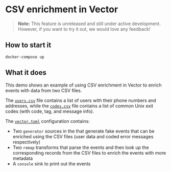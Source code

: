 # CSV enrichment in Vector

> **Note:** This feature is unreleased and still under active development. However, if you want to try it out, we would
> love any feedback!

## How to start it

```shell
docker-compose up
```

## What it does

This demo shows an example of using CSV enrichment in Vector to enrich events with data from two CSV files.

The [`users.csv`](./data/users.csv) file contains a list of users with their phone numbers and addresses, while the
[`codes.csv`](./data/codes.csv) file contains a list of common Unix exit codes (with code, tag, and message info).

The [`vector.toml`](./vector.toml) configuration contains:

* Two `generator` sources in the that generate fake events that can be enriched using the CSV files (user data and coded error messages
  respectively)
* Two `remap` transforms that parse the events and then look up the corresponding records from the CSV files to enrich the events with more metadata
* A `console` sink to print out the events
